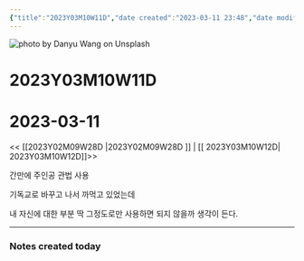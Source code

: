 ```yaml
---
{"title":"2023Y03M10W11D","date created":"2023-03-11 23:48","date modified":"2023-03-11 23:48","tag":["DailyNote"],"dg-publish":true,"스쿼트":null,"permalink":"/3_블로그/3_일상/2023Y/03M/10W/2023Y03M10W11D/","dgPassFrontmatter":true,"noteIcon":""}
---
```



![photo by Danyu Wang on Unsplash](https://images.unsplash.com/photo-1502786129293-79981df4e689?crop=entropy&cs=tinysrgb&fm=jpg&ixid=MnwzNjM5Nzd8MHwxfHJhbmRvbXx8fHx8fHx8fDE2Nzg1NDYxMDc&ixlib=rb-4.0.3&q=80&w=1500&h=500)



# 2023Y03M10W11D

# 2023-03-11

<< [[2023Y02M09W28D \|2023Y02M09W28D ]] | [[ 2023Y03M10W12D\| 2023Y03M10W12D]]>>

간만에 주인공 관법 사용

기독교로 바꾸고 나서 까먹고 있었는데 

내 자신에 대한 부분 딱 그정도로만 사용하면 되지 않을까 생각이 든다.

---
### Notes created today
 
